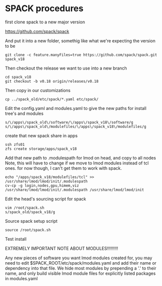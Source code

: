SPACK procedures
========

first clone spack to a new major version

https://github.com/spack/spack

And put it into a new folder, somethig like what we're expecting the version to be

    git clone -c feature.manyFiles=true https://github.com/spack/spack.git spack_v18

Then checkout the release we want to use into a new branch

    cd spack_v18
    git checkout -b v0.18 origin/releases/v0.18

Then copy in our customizations

    cp ../spack_old/etc/spack/*.yaml etc/spack/

Edit the config.yaml and modules.yaml to give the new paths for install tree's and modules

    s/\/apps\/spack_old\/software/\/apps\/spack_v18\/software/g
    s/\/apps\/spack_old\/modulefiles/\/apps\/spack_v18\/modulefiles/g

create that new spack share in apps

    ssh zfs01
    zfs create storage/apps/spack_v18

Add that new path to .modulespath for lmod on head, and copy to all nodes
Note, this will have to change if we move to lmod modules instead of tcl ones.  for now
though, I can't get them to work with spack.

    echo "/apps/spack_v18/modulefiles/tcl" >> /usr/share/lmod/lmod/init/.modulespath
    cv-cp -g login,nodes,gpu,himem,viz /usr/share/lmod/lmod/init/.modulespath /usr/share/lmod/lmod/init

Edit the head's sourcing script for spack

    vim /root/spack.sh
    s/spack_old/spack_v18/g

Source spack setup script

    source /root/spack.sh

Test install


EXTREMELY IMPORTANT NOTE ABOUT MODULES!!!!!!!!!

Any new pieces of software you want lmod modules created for, you may need to edit $SPACK_ROOT/etc/spack/modules.yaml
and add their name or dependency into that file.  We hide most modules by prepending a '.' to their name, and only
build visible lmod module files for explicitly listed packages in modules.yaml
